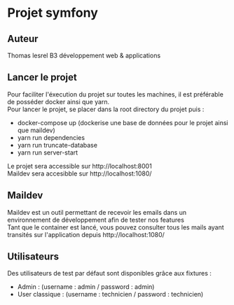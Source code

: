 # Projet symfony

## Auteur
Thomas lesrel
B3 développement web & applications

## Lancer le projet
Pour faciliter l'éxecution du projet sur toutes les machines, il est préférable de posséder docker ainsi que yarn.  
Pour lancer le projet, se placer dans la root directory du projet puis :
- docker-compose up (dockerise une base de données pour le projet ainsi que maildev)
- yarn run dependencies
- yarn run truncate-database
- yarn run server-start  

Le projet sera accessible sur http://localhost:8001  
Maildev sera accesibble sur http://localhost:1080/

## Maildev
Maildev est un outil permettant de recevoir les emails dans un environnement de développement afin de tester nos features  
Tant que le container est lancé, vous pouvez consulter tous les mails ayant transités sur l'application depuis http://localhost:1080/

## Utilisateurs
Des utilisateurs de test par défaut sont disponibles grâce aux fixtures : 
- Admin : (username : admin / password : admin)
- User classique : (username : technicien / password : technicien)

